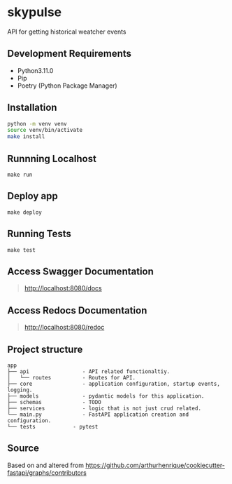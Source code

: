 # skypulse

API for getting historical weatcher events

## Development Requirements

- Python3.11.0
- Pip
- Poetry (Python Package Manager)

## Installation

```sh
python -m venv venv
source venv/bin/activate
make install
```

## Runnning Localhost

`make run`

## Deploy app

`make deploy`

## Running Tests

`make test`

## Access Swagger Documentation

> <http://localhost:8080/docs>

## Access Redocs Documentation

> <http://localhost:8080/redoc>

## Project structure
    app
    ├── api                 - API related functionaltiy.
    │   └── routes          - Routes for API.
    ├── core                - application configuration, startup events, logging.
    ├── models              - pydantic models for this application.
    ├── schemas             - TODO
    ├── services            - logic that is not just crud related.
    └── main.py             - FastAPI application creation and configuration.
    └── tests            - pytest

## Source
Based on and altered from <https://github.com/arthurhenrique/cookiecutter-fastapi/graphs/contributors>
